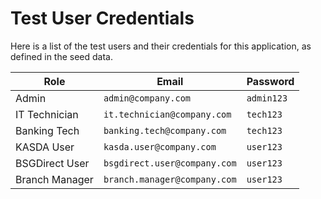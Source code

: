# Test User Credentials

Here is a list of the test users and their credentials for this application, as defined in the seed data.

| Role                 | Email                          | Password  |
| -------------------- | ------------------------------ | --------- |
| Admin                | `admin@company.com`            | `admin123`  |
| IT Technician        | `it.technician@company.com`    | `tech123`   |
| Banking Tech         | `banking.tech@company.com`     | `tech123`   |
| KASDA User           | `kasda.user@company.com`       | `user123`   |
| BSGDirect User       | `bsgdirect.user@company.com`   | `user123`   |
| Branch Manager       | `branch.manager@company.com`   | `user123`   |
